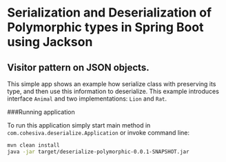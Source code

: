 # Serialization and Deserialization of Polymorphic types in Spring Boot using Jackson

## Visitor pattern on JSON objects.

This simple app shows an example how serialize class with preserving its type, and then use this information to deserialize.
This example introduces interface `Animal` and two implementations: `Lion` and `Rat`. 

###Running application


To run this application simply start main method in `com.cohesiva.deserialize.Application` or invoke command line:
```bash
mvn clean install
java -jar target/deserialize-polymorphic-0.0.1-SNAPSHOT.jar
```

